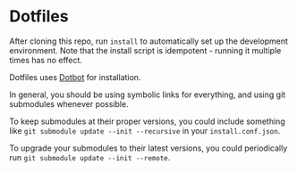 Dotfiles
========

After cloning this repo, run `install` to automatically set up the development
environment. Note that the install script is idempotent - running it multiple
times has no effect.

Dotfiles uses [Dotbot][dotbot] for installation.

In general, you should be using symbolic links for everything, and using git
submodules whenever possible.

To keep submodules at their proper versions, you could include something like
`git submodule update --init --recursive` in your `install.conf.json`.

To upgrade your submodules to their latest versions, you could periodically run
`git submodule update --init --remote`.


[dotbot]: https://github.com/anishathalye/dotbot

